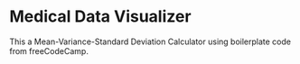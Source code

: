# Medical Data Visualizer

This a Mean-Variance-Standard Deviation Calculator using boilerplate code from freeCodeCamp.

